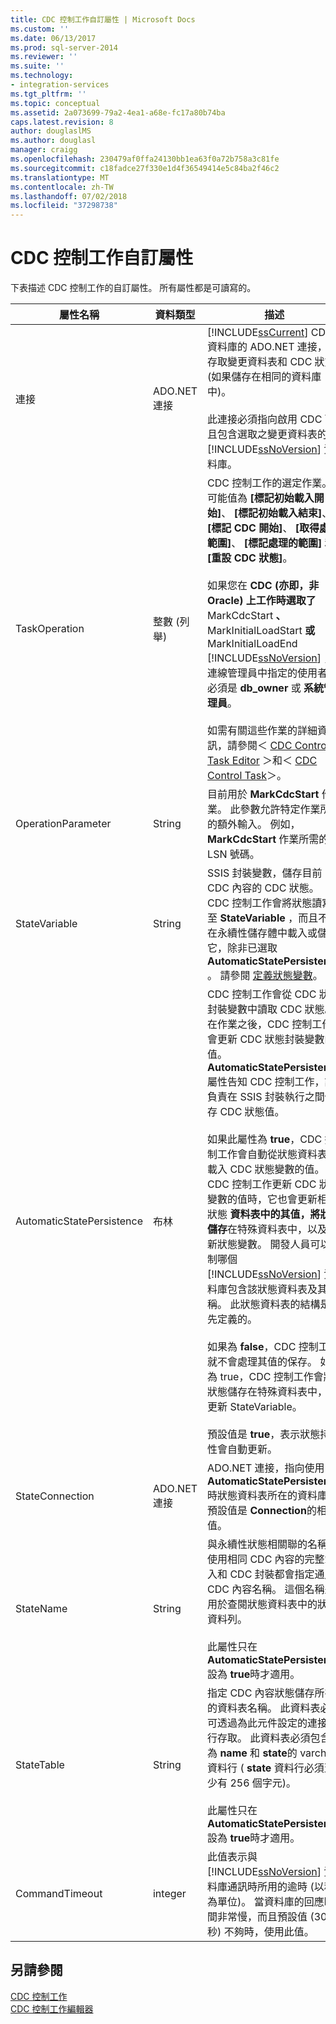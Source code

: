 ```yaml
---
title: CDC 控制工作自訂屬性 | Microsoft Docs
ms.custom: ''
ms.date: 06/13/2017
ms.prod: sql-server-2014
ms.reviewer: ''
ms.suite: ''
ms.technology:
- integration-services
ms.tgt_pltfrm: ''
ms.topic: conceptual
ms.assetid: 2a073699-79a2-4ea1-a68e-fc17a80b74ba
caps.latest.revision: 8
author: douglaslMS
ms.author: douglasl
manager: craigg
ms.openlocfilehash: 230479af0ffa24130bb1ea63f0a72b758a3c81fe
ms.sourcegitcommit: c18fadce27f330e1d4f36549414e5c84ba2f46c2
ms.translationtype: MT
ms.contentlocale: zh-TW
ms.lasthandoff: 07/02/2018
ms.locfileid: "37298738"
---
```

# <a name="cdc-control-task-custom-properties"></a>CDC 控制工作自訂屬性
  下表描述 CDC 控制工作的自訂屬性。 所有屬性都是可讀寫的。  
  
|屬性名稱|資料類型|描述|  
|-------------------|---------------|-----------------|  
|連接|ADO.NET 連接|[!INCLUDE[ssCurrent](../../includes/sscurrent-md.md)] CDC 資料庫的 ADO.NET 連接，以存取變更資料表和 CDC 狀態 (如果儲存在相同的資料庫中)。<br /><br /> 此連接必須指向啟用 CDC 而且包含選取之變更資料表的 [!INCLUDE[ssNoVersion](../../includes/ssnoversion-md.md)] 資料庫。|  
|TaskOperation|整數 (列舉)|CDC 控制工作的選定作業。 可能值為 **[標記初始載入開始]**、 **[標記初始載入結束]**、 **[標記 CDC 開始]**、 **[取得處理範圍]**、 **[標記處理的範圍]** 和 **[重設 CDC 狀態]**。<br /><br /> 如果您在 **CDC (亦即，非 Oracle) 上工作時選取了**MarkCdcStart **、** MarkInitialLoadStart **或** MarkInitialLoadEnd [!INCLUDE[ssNoVersion](../../includes/ssnoversion-md.md)] ，連線管理員中指定的使用者就必須是  **db_owner** 或 **系統管理員**。<br /><br /> 如需有關這些作業的詳細資訊，請參閱＜ [CDC Control Task Editor](../cdc-control-task-editor.md) ＞和＜ [CDC Control Task](cdc-control-task.md)＞。|  
|OperationParameter|String|目前用於 **MarkCdcStart** 作業。 此參數允許特定作業所需的額外輸入。 例如， **MarkCdcStart** 作業所需的 LSN 號碼。|  
|StateVariable|String|SSIS 封裝變數，儲存目前 CDC 內容的 CDC 狀態。 CDC 控制工作會將狀態讀寫至 **StateVariable** ，而且不會在永續性儲存體中載入或儲存它，除非已選取 **AutomaticStatePersistence** 。 請參閱 [定義狀態變數](../data-flow/define-a-state-variable.md)。|  
|AutomaticStatePersistence|布林|CDC 控制工作會從 CDC 狀態封裝變數中讀取 CDC 狀態。 在作業之後，CDC 控制工作會更新 CDC 狀態封裝變數的值。 **AutomaticStatePersistence** 屬性告知 CDC 控制工作，誰負責在 SSIS 封裝執行之間保存 CDC 狀態值。<br /><br /> 如果此屬性為 **true**，CDC 控制工作會自動從狀態資料表中載入 CDC 狀態變數的值。 當 CDC 控制工作更新 CDC 狀態變數的值時，它也會更新相同狀態 **資料表中的其值，將狀態儲存**在特殊資料表中，以及更新狀態變數。 開發人員可以控制哪個 [!INCLUDE[ssNoVersion](../../includes/ssnoversion-md.md)] 資料庫包含該狀態資料表及其名稱。 此狀態資料表的結構是預先定義的。<br /><br /> 如果為 **false**，CDC 控制工作就不會處理其值的保存。 如果為 true，CDC 控制工作會將狀態儲存在特殊資料表中，並更新 StateVariable。<br /><br /> 預設值是 **true**，表示狀態持續性會自動更新。|  
|StateConnection|ADO.NET 連接|ADO.NET 連接，指向使用 **AutomaticStatePersistence**時狀態資料表所在的資料庫。 預設值是 **Connection**的相同值。|  
|StateName|String|與永續性狀態相關聯的名稱。 使用相同 CDC 內容的完整載入和 CDC 封裝都會指定通用 CDC 內容名稱。 這個名稱是用於查閱狀態資料表中的狀態資料列。<br /><br /> 此屬性只在 **AutomaticStatePersistence** 設為 **true**時才適用。|  
|StateTable|String|指定 CDC 內容狀態儲存所在的資料表名稱。 此資料表必須可透過為此元件設定的連接進行存取。 此資料表必須包含名為 **name** 和 **state**的 varchar 資料行 ( **state** 資料行必須至少有 256 個字元)。<br /><br /> 此屬性只在 **AutomaticStatePersistence** 設為 **true**時才適用。|  
|CommandTimeout|integer|此值表示與 [!INCLUDE[ssNoVersion](../../includes/ssnoversion-md.md)] 資料庫通訊時所用的逾時 (以秒為單位)。 當資料庫的回應時間非常慢，而且預設值 (30 秒) 不夠時，使用此值。|  
  
## <a name="see-also"></a>另請參閱  
 [CDC 控制工作](cdc-control-task.md)   
 [CDC 控制工作編輯器](../cdc-control-task-editor.md)  
  
  
